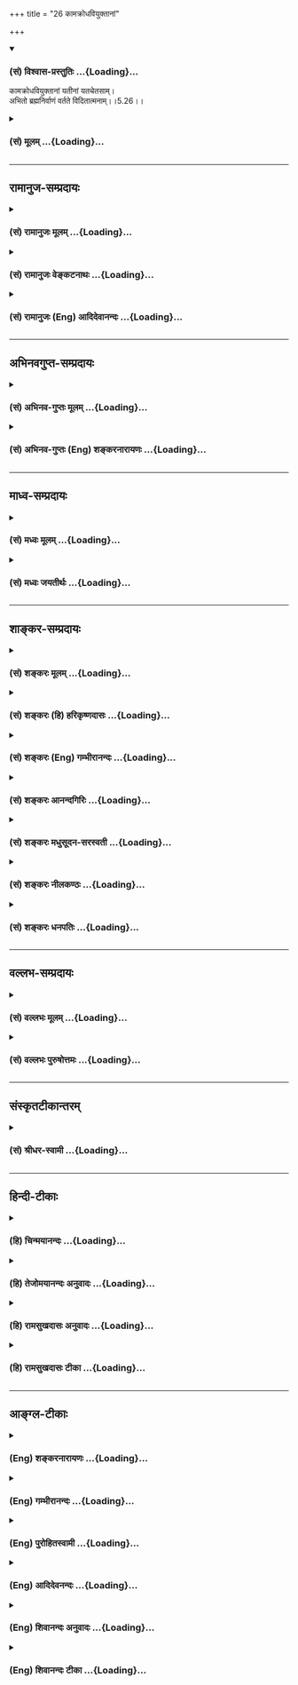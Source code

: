 +++
title = "26 कामक्रोधवियुक्तानां"

+++
<div class="js_include" newlevelforh1="3" title="(सं) विश्वास-प्रस्तुतिः" unfilled url="/purANam/mahAbhAratam/06-bhIShma-parva/02-bhagavad-gItA-parva/saMskRtam/vishvAsa-prastutiH/05_karma-saMnyAsa-yogaH/26_kAmakrodhaviyuktA.md">
<details open><summary><h3>(सं) विश्वास-प्रस्तुतिः ...{Loading}...</h3></summary>

कामक्रोधवियुक्तानां यतीनां यतचेतसाम्।  
अभितो ब्रह्मनिर्वाणं वर्तते विदितात्मनाम्।।5.26।।
</details>
</div>
<div class="js_include collapsed" newlevelforh1="3" title="(सं) मूलम्" unfilled url="/purANam/mahAbhAratam/06-bhIShma-parva/02-bhagavad-gItA-parva/saMskRtam/mUlam/05_karma-saMnyAsa-yogaH/26_kAmakrodhaviyuktA.md">
<details><summary><h3>(सं) मूलम् ...{Loading}...</h3></summary>

कामक्रोधवियुक्तानां यतीनां यतचेतसाम्।  
अभितो ब्रह्मनिर्वाणं वर्तते विदितात्मनाम्।।5.26।।
</details>
</div>


_________________
## रामानुज-सम्प्रदायः
<div class="js_include collapsed" newlevelforh1="3" title="(सं) रामानुजः मूलम्" unfilled url="/purANam/mahAbhAratam/06-bhIShma-parva/02-bhagavad-gItA-parva/saMskRtam/rAmAnujaH/mUlam/05_karma-saMnyAsa-yogaH/26_kAmakrodhaviyuktA.md">
<details><summary><h3>(सं) रामानुजः मूलम् ...{Loading}...</h3></summary>

।।5.26।।**कामक्रोधवियुक्तानां यतीनां** यतनशीलानां **यतचेतसां**
नियमितमनसां **विजितात्मनां** विजितमनसां **ब्रह्मनिर्वाणम् अभितो
वर्तते।** एवंभूतानां हस्तस्थं ब्रह्मनिर्वाणम् इत्यर्थः। उक्तं कर्मयोगं
स्वलक्ष्यभूतयोगशिरस्कम् उपसंहरति

</details>
</div>
<div class="js_include collapsed" newlevelforh1="3" title="(सं) रामानुजः वेङ्कटनाथः" unfilled url="/purANam/mahAbhAratam/06-bhIShma-parva/02-bhagavad-gItA-parva/saMskRtam/rAmAnujaH/venkaTanAthaH/05_karma-saMnyAsa-yogaH/26_kAmakrodhaviyuktA.md">
<details><summary><h3>(सं) रामानुजः वेङ्कटनाथः ...{Loading}...</h3></summary>

  
  
।।5.26।। एवं षड्भिः श्लोकैः समदर्शित्वसाधकमनुष्ठानप्रकारमुपदिश्य तत्र
शीघ्रप्रवृत्तिसिद्ध्यर्थं फलस्याविलम्बितत्वमनन्तरमुच्यत इत्यभिप्रायेणाह
उक्तलक्षणानामिति। कामक्रोधवियुक्ततोक्तिःशक्नोति 5।23 इति
श्लोकार्थानुवादः। क्रोधनिवृत्त्यैव सर्वभूतहितेरतत्वमिति सूचितम्। यतीनाम्
इत्यत्र रूढेरयुक्तत्वात् प्रकृतिप्रत्ययार्थवैशद्याययतनशीलानामित्युक्तम्।
तेनन प्रहृष्येत् इति श्लोकद्वयार्थाऽनुदितः। यतचेतसां इत्येतदात्मन्येव
सर्वाकारकल्पनानुवाद इति दर्शयितुंनियमितमनसां इत्युक्तम्। विजितात्मनां
इत्यनेन दोषप्रदर्शनेनान्तःकरणावर्जनपरस्यये हि 5।22 इति श्लोकस्यार्थः
सूचित इति प्रदर्शनायविजितमनसामित्युक्तम्। एवं
पुनरुक्तिपरिहाराज्ञानात्विदितात्मनां इति परैः पठितम्। अभितो৷৷.वर्तते
इत्यत्यन्तासन्नकालत्वं विवक्षितमिति दर्शयति एवम्भूतानामिति। हस्तस्थं न तु
हस्तोद्धृतदण्डादिग्राह्यफलादिवद्व्यवहितलाभमिति भावः।  
  

</details>
</div>
<div class="js_include collapsed" newlevelforh1="3" title="(सं) रामानुजः (Eng) आदिदेवानन्दः" unfilled url="/purANam/mahAbhAratam/06-bhIShma-parva/02-bhagavad-gItA-parva/saMskRtam/rAmAnujaH/english/AdidevAnandaH/05_karma-saMnyAsa-yogaH/26_kAmakrodhaviyuktA.md">
<details><summary><h3>(सं) रामानुजः (Eng) आदिदेवानन्दः ...{Loading}...</h3></summary>

5.26 To those who are free from desire and wrath; 'who are wont to exert
themselves' i.e., who are practising self-control; whose 'thought is
controlled,' i.e., whose minds are subdued; 'who have conered them,'
i.e., whose minds are under their control - to such persons the
beatitude of the Brahman is close at hand. The beatitude of the Brahman
is already in hand to persons of this type. Sri Krsna concludes the
examination of Karma Yoga already stated, as reaching the highest point
in the practice of mental concentration (Yoga) having for its object the
vision of the self:

</details>
</div>


_________________
## अभिनवगुप्त-सम्प्रदायः
<div class="js_include collapsed" newlevelforh1="3" title="(सं) अभिनव-गुप्तः मूलम्" unfilled url="/purANam/mahAbhAratam/06-bhIShma-parva/02-bhagavad-gItA-parva/saMskRtam/abhinava-guptaH/mUlam/05_karma-saMnyAsa-yogaH/26_kAmakrodhaviyuktA.md">
<details><summary><h3>(सं) अभिनव-गुप्तः मूलम् ...{Loading}...</h3></summary>

।।5.26।। कामेति। तेषां सर्वतः सर्वास्ववस्थासु ब्रह्मसत्ता पारमार्थिकी न
निरोधकालमपेक्षते।

</details>
</div>
<div class="js_include collapsed" newlevelforh1="3" title="(सं) अभिनव-गुप्तः (Eng) शङ्करनारायणः" unfilled url="/purANam/mahAbhAratam/06-bhIShma-parva/02-bhagavad-gItA-parva/saMskRtam/abhinava-guptaH/english/shankaranArAyaNaH/05_karma-saMnyAsa-yogaH/26_kAmakrodhaviyuktA.md">
<details><summary><h3>(सं) अभिनव-गुप्तः (Eng) शङ्करनारायणः ...{Loading}...</h3></summary>

5.26 Kama - etc. For them at all times i.e., at all stages, there is
Brahman-Existence, the ultimately true one, and it does not look for the
time of control \[of the mind (mediation)\]

</details>
</div>


_________________
## माध्व-सम्प्रदायः
<div class="js_include collapsed" newlevelforh1="3" title="(सं) मध्वः मूलम्" unfilled url="/purANam/mahAbhAratam/06-bhIShma-parva/02-bhagavad-gItA-parva/saMskRtam/madhvaH/mUlam/05_karma-saMnyAsa-yogaH/26_kAmakrodhaviyuktA.md">
<details><summary><h3>(सं) मध्वः मूलम् ...{Loading}...</h3></summary>

।।5.26।। सुलभं च तेषां ब्रह्मेत्याह कामक्रोधेति। अभितः सर्वतः।

</details>
</div>
<div class="js_include collapsed" newlevelforh1="3" title="(सं) मध्वः जयतीर्थः" unfilled url="/purANam/mahAbhAratam/06-bhIShma-parva/02-bhagavad-gItA-parva/saMskRtam/madhvaH/jayatIrthaH/05_karma-saMnyAsa-yogaH/26_kAmakrodhaviyuktA.md">
<details><summary><h3>(सं) मध्वः जयतीर्थः ...{Loading}...</h3></summary>

।।5.26।। यतीनां सर्वं ब्रह्मतयैव प्रतीयत इत्यन्यथाप्रतीतिनिरासायाह
**सुलभं चे**ति। न केवलं उक्तलक्षणा इति चार्थः। इदं चासाधारणधर्मत्वात्
ज्ञानिलक्षणं भवत्येव। सौलभ्यवाचि किमप्यत्र न प्रतीयत इत्यतस्तदुपादाय
व्याचष्टे **अभित** इति सर्वदेशकालेष्वित्यर्थः।

</details>
</div>


_________________
## शाङ्कर-सम्प्रदायः
<div class="js_include collapsed" newlevelforh1="3" title="(सं) शङ्करः मूलम्" unfilled url="/purANam/mahAbhAratam/06-bhIShma-parva/02-bhagavad-gItA-parva/saMskRtam/shankaraH/mUlam/05_karma-saMnyAsa-yogaH/26_kAmakrodhaviyuktA.md">
<details><summary><h3>(सं) शङ्करः मूलम् ...{Loading}...</h3></summary>

।।5.26।। **कामक्रोधवियुक्तानां** कामश्च क्रोधश्च कामक्रोधौ ताभ्यां
वियुक्तानां **यतीनां** संन्यासिनां **यतचेतसां** संयतान्तःकरणानाम्
**अभितः** उभयतः जीवतां मृतानां च **ब्रह्मनिर्वाणं** मोक्षो **वर्तते
विदितात्मनां** विदितः ज्ञातः आत्मा येषां ते विदितात्मानः तेषां
विदितात्मनां सम्यग्दर्शिनामित्यर्थः।। सम्यग्दर्शननिष्ठानां संन्यासिनां
सद्यः मुक्तिः उक्ता। कर्मयोगश्च ईश्वरार्पितसर्वभावेन ईश्वरे ब्रह्मणि
आधाय क्रियमाणः सत्त्वशुद्धिज्ञानप्राप्तिसर्वकर्मसंन्यासक्रमेण मोक्षाय
इति भगवान् पदे पदे अब्रवीत् वक्ष्यति च। अथ इदानीं ध्यानयोगं
सम्यग्दर्शनस्य अन्तरङ्गं विस्तरेण वक्ष्यामि इति तस्य सूत्रस्थानीयान्
श्लोकान् उपदिशति स्म

</details>
</div>
<div class="js_include collapsed" newlevelforh1="3" title="(सं) शङ्करः (हि) हरिकृष्णदासः" unfilled url="/purANam/mahAbhAratam/06-bhIShma-parva/02-bhagavad-gItA-parva/saMskRtam/shankaraH/hindI/harikRShNadAsaH/05_karma-saMnyAsa-yogaH/26_kAmakrodhaviyuktA.md">
<details><summary><h3>(सं) शङ्करः (हि) हरिकृष्णदासः ...{Loading}...</h3></summary>

।।5.26।। तथा जो काम और क्रोध इन दोनों दोषोंसे रहित हो चुके हैं जिन्होंने
अन्तःकरणको अपने वशमें कर लिया है जिन्होंने आत्माको जान लिया है ऐसे
आत्मज्ञानी सम्यग्दर्शी यती संन्यासियोंको दोनों ओरसे अर्थात् जीवित रहते
हुए भी और मरनेके पश्चात् भी दोनों अवस्थाओंमें ब्रह्मनिर्वाण यानी मोक्ष
प्राप्त रहता है। यथार्थ ज्ञानमें निष्ठावाले संन्यासियोंके लिये सद्यः (
तुरंत ही होनेवाली ) मुक्ति बतलायी गयी है तथा सब प्रकार ईश्वरार्पितभावसे
पूर्ण ब्रह्म परमात्मामें सब कर्मोंका त्याग करके किया हुआ कर्मयोग भी
अन्तःकरणकी शुद्धि ज्ञानप्राप्ति और सर्वकर्मसंन्यासके क्रमसे मोक्षदायक है
यह बात भगवान्ने पदपदपर कही है और (आगे भी ) कहेंगे।

</details>
</div>
<div class="js_include collapsed" newlevelforh1="3" title="(सं) शङ्करः (Eng) गम्भीरानन्दः" unfilled url="/purANam/mahAbhAratam/06-bhIShma-parva/02-bhagavad-gItA-parva/saMskRtam/shankaraH/english/gambhIrAnandaH/05_karma-saMnyAsa-yogaH/26_kAmakrodhaviyuktA.md">
<details><summary><h3>(सं) शङ्करः (Eng) गम्भीरानन्दः ...{Loading}...</h3></summary>

5.26 Yatinam, to the monks; yata-cetasam, who have control over their
internal organ; kama-krodha-viyuktanam, who are free from desire and
anger; vidita-atmanam, who have known the Self, i.e. who have full
realization; vartate, there is; brahma-nir-vanam, absorption in Brahman,
Liberation; abhitah, either way, whether living or dead. Immediate
Liberation of the monks who are steadfast in full realization has been
stated. And the Lord has said, and will say, at every stage that
Karma-yoga, undertaken as a dedication to Brahman, to God, by
surrendering all activities \[The activities of body, mind and organs\]
to God, leads to Liberation through the stages of purification of the
heart, attainment of Knowledge, and renunciation of all actions.
Thereafter, now, with the idea, 'I shall speak elaborately of the yoga
of meditation which is the proximate discipline for full realization,'
the Lord gave instruction through some verses in the form of aphorisms:

</details>
</div>
<div class="js_include collapsed" newlevelforh1="3" title="(सं) शङ्करः आनन्दगिरिः" unfilled url="/purANam/mahAbhAratam/06-bhIShma-parva/02-bhagavad-gItA-parva/saMskRtam/shankaraH/AnandagiriH/05_karma-saMnyAsa-yogaH/26_kAmakrodhaviyuktA.md">
<details><summary><h3>(सं) शङ्करः आनन्दगिरिः ...{Loading}...</h3></summary>

।।5.26।। पूर्वं कामक्रोधयोर्वेगः सोढव्यो दर्शितः संप्रति तावेव
त्याज्यावित्याह **किंचेति।** ननु दर्शितविशेषणवतां मृतानामेव मोक्षो नतु
जीवतामिति चेन्नेत्याह **अभित इति।** अस्मदादीनामपि तर्हि
प्रभूतकामादिप्रभावविधुराणां किमिति मोक्षो न भवतीत्याशङ्क्य
सम्यग्दर्शनवैशेष्याभावादित्याह **विदितेति।** उक्तेऽर्थे
श्लोकाक्षराणामन्वयमाचष्टे **कामक्रोधेत्यादिना।**

</details>
</div>
<div class="js_include collapsed" newlevelforh1="3" title="(सं) शङ्करः मधुसूदन-सरस्वती" unfilled url="/purANam/mahAbhAratam/06-bhIShma-parva/02-bhagavad-gItA-parva/saMskRtam/shankaraH/madhusUdana-sarasvatI/05_karma-saMnyAsa-yogaH/26_kAmakrodhaviyuktA.md">
<details><summary><h3>(सं) शङ्करः मधुसूदन-सरस्वती ...{Loading}...</h3></summary>

।।5.26।। पूर्वं कामक्रोधयोरुत्पन्नयोरपि वेगः सोढव्य इत्युक्तमधुना तु
तयोरुत्पत्तिप्रतिबन्ध एव कर्तव्य इत्याह
कामक्रोधयोर्वियोगस्तदनुत्पत्तिरेव तद्युक्तानां कामक्रोधवियुक्तानाम्।
अतएव यतचेतसां संयतचित्तानां यतीनां यत्नशीलानां संन्यासिनां विदितात्मनां
साक्षात्कृतपरमात्मनामभित उभयतो जीवतां मृतानां च तेषां ब्रह्मनिर्वाणं
मोक्षो वर्तते नित्यत्वात् नतु भविष्यति साध्यत्वाभावात्।

</details>
</div>
<div class="js_include collapsed" newlevelforh1="3" title="(सं) शङ्करः नीलकण्ठः" unfilled url="/purANam/mahAbhAratam/06-bhIShma-parva/02-bhagavad-gItA-parva/saMskRtam/shankaraH/nIlakaNThaH/05_karma-saMnyAsa-yogaH/26_kAmakrodhaviyuktA.md">
<details><summary><h3>(सं) शङ्करः नीलकण्ठः ...{Loading}...</h3></summary>

।।5.26।। किञ्च **कामेति।** अभितो जीवतां मृतानां च विदितात्मनां
ज्ञातात्मतत्त्वानाम्।

</details>
</div>
<div class="js_include collapsed" newlevelforh1="3" title="(सं) शङ्करः धनपतिः" unfilled url="/purANam/mahAbhAratam/06-bhIShma-parva/02-bhagavad-gItA-parva/saMskRtam/shankaraH/dhanapatiH/05_karma-saMnyAsa-yogaH/26_kAmakrodhaviyuktA.md">
<details><summary><h3>(सं) शङ्करः धनपतिः ...{Loading}...</h3></summary>

।।5.26।। पूर्वं कामक्रोधोद्भवो वेगः सोढव्य इत्युक्तं इदानीं तावेव
त्याज्यवित्याह। कामक्रोधाभ्यां वियुक्तानां यतीनां संन्यासिनां
संयतचित्तात्मनां विदितात्मतत्त्वानां ब्रह्मनिर्वाणमभितः उभयतो जीवतां
मृतानां च वर्तते।

</details>
</div>


_________________
## वल्लभ-सम्प्रदायः
<div class="js_include collapsed" newlevelforh1="3" title="(सं) वल्लभः मूलम्" unfilled url="/purANam/mahAbhAratam/06-bhIShma-parva/02-bhagavad-gItA-parva/saMskRtam/vallabhaH/mUlam/05_karma-saMnyAsa-yogaH/26_kAmakrodhaviyuktA.md">
<details><summary><h3>(सं) वल्लभः मूलम् ...{Loading}...</h3></summary>

।।5.26।। किञ्च कामक्रोधवियुक्तानामिति। अभित उभयतः मृतानां जीवतां न
देहान्तर एव तेषां ब्रह्मानन्दः अपितु जीवतामपि वर्त्तते इत्यर्थः।

</details>
</div>
<div class="js_include collapsed" newlevelforh1="3" title="(सं) वल्लभः पुरुषोत्तमः" unfilled url="/purANam/mahAbhAratam/06-bhIShma-parva/02-bhagavad-gItA-parva/saMskRtam/vallabhaH/puruShottamaH/05_karma-saMnyAsa-yogaH/26_kAmakrodhaviyuktA.md">
<details><summary><h3>(सं) वल्लभः पुरुषोत्तमः ...{Loading}...</h3></summary>

  
  
।।5.26।। किञ्च कामक्रोधवियुक्तोनां पूर्वोक्तप्रकारेण कामक्रोधरहितानां
यतीनां परमहंसानां भगवदर्थं सर्वपरित्यागेन स्थितानां
वृन्दावनीयवृक्षादिवत् यतचेतसां भगवत्स्वरूपानुभवैकपरचित्तानां
विदितात्मनां भगवत्स्वरूपज्ञानिनां अभितः सर्वजन्मसु सर्वदिक्षु वा
ब्रह्मनिर्वाणं लीलात्मकत्वं वर्त्तते अनुवर्तत इत्यर्थः। यथा वृन्दावने
वृक्षेषु तन्मूलेषु परितश्च क्री़डति तथेति भावः।  
  

</details>
</div>


_________________
## संस्कृतटीकान्तरम्
<div class="js_include collapsed" newlevelforh1="3" title="(सं) श्रीधर-स्वामी" unfilled url="/purANam/mahAbhAratam/06-bhIShma-parva/02-bhagavad-gItA-parva/saMskRtam/shrIdhara-svAmI/05_karma-saMnyAsa-yogaH/26_kAmakrodhaviyuktA.md">
<details><summary><h3>(सं) श्रीधर-स्वामी ...{Loading}...</h3></summary>

।।5.26।। किंच **कामक्रोधवियुक्तानामिति।** कामक्रोधाभ्यां वियुक्तानां
यतीनां संन्यासिनां संयतचित्तानां ज्ञातात्मतत्त्वानां अभित उभयतो मृतानां
जीवतां च न देहान्तर एव तेषां ब्रह्मणि लयः अपितु जीवतामपि वर्तत इत्यर्थः।

</details>
</div>


_________________
## हिन्दी-टीकाः
<div class="js_include collapsed" newlevelforh1="3" title="(हि) चिन्मयानन्दः" unfilled url="/purANam/mahAbhAratam/06-bhIShma-parva/02-bhagavad-gItA-parva/hindI/chinmayAnandaH/05_karma-saMnyAsa-yogaH/26_kAmakrodhaviyuktA.md">
<details><summary><h3>(हि) चिन्मयानन्दः ...{Loading}...</h3></summary>

।।5.26।। इस आसुरी युग में लोगों को दैवी जीवन जीने की प्रेरणा देने प्राणि
मात्र के प्रति हृदय मे उमड़ते प्रेम के कारण वेश्या को पापमुक्त अथवा
कोढ़ी को रोग मुक्त करने अंधकार को प्रकाशित करके अज्ञानियों का पथप्रदर्शन
करने का समाज सेवा का कार्य करते हुए ज्ञानी पुरुष स्वयं अपने दिव्य स्वरूप
में स्थित समाज की अशुद्धियों से लिप्त नहीं होता। जैसे एक चिकित्सक
अस्वस्थ रोगियों का उपचार उनके मध्य रहकर करता हुआ भी उनके रोगें से अछूता
रहता है या उनके दुखों से स्वयं भावावेश में नहीं आ जाता वैसे ही दुखार्त
कामुक हीन वैषयिक प्रवृत्तियों के लोगों के मध्य रहकर भी ज्ञानी पुरुष को
उनके अवगुणों का स्पर्श तक नहीं होता। किस प्रकार सिद्ध पुरुष जगत् के
प्रलोभनों में अपने मन का समत्व बनाये रख पाता है भगवान् कहते हैं जो पुरुष
अपने पुरुषार्थ के बल पर मन की काम और क्रोध की प्रवृत्तियों को विजित कर
लेता है और शास्त्रों में उपदिष्ट दैवी जीवन के मार्ग का अनुसरण करता है वह
आत्मज्ञान को प्राप्त करके इस समत्व को प्राप्त करता है जिसे कोई भी वस्तु
या परिस्थिति विचलित नहीं कर पाती। वह इसी जीवन में तथा देह त्याग के
पश्चात् भी ब्रह्मानन्द में ही स्थित रहता है। अब भगवान् सम्यक् दर्शन के
साक्षात् अन्तरंग साधनध्यानयोग का वर्णन अगले दो सूत्ररूप श्लोकों में करते
हैं

</details>
</div>
<div class="js_include collapsed" newlevelforh1="3" title="(हि) तेजोमयानन्दः अनुवादः" unfilled url="/purANam/mahAbhAratam/06-bhIShma-parva/02-bhagavad-gItA-parva/hindI/tejomayAnandaH/anuvAdaH/05_karma-saMnyAsa-yogaH/26_kAmakrodhaviyuktA.md">
<details><summary><h3>(हि) तेजोमयानन्दः अनुवादः ...{Loading}...</h3></summary>

।।5.26।। काम और क्रोध से रहित, संयतचित्त वाले तथा आत्मा को जानने वाले
यतियों के लिए सब ओर मोक्ष (या ब्रह्मानन्द) विद्यमान रहता है।।

</details>
</div>
<div class="js_include collapsed" newlevelforh1="3" title="(हि) रामसुखदासः अनुवादः" unfilled url="/purANam/mahAbhAratam/06-bhIShma-parva/02-bhagavad-gItA-parva/hindI/rAmasukhadAsaH/anuvAdaH/05_karma-saMnyAsa-yogaH/26_kAmakrodhaviyuktA.md">
<details><summary><h3>(हि) रामसुखदासः अनुवादः ...{Loading}...</h3></summary>

।।5.26।। काम-क्रोधसे सर्वथा रहित, जीते हुए मनवाले और स्वरूपका
साक्षात्कार किये हुए साङ्ख्ययोगियोंके लिये दोनों ओरसे--शरीरके रहते हुए
अथवा शरीर छूटनेके बाद) निर्वाण ब्रह्म परिपूर्ण है।

</details>
</div>
<div class="js_include collapsed" newlevelforh1="3" title="(हि) रामसुखदासः टीका" unfilled url="/purANam/mahAbhAratam/06-bhIShma-parva/02-bhagavad-gItA-parva/hindI/rAmasukhadAsaH/TIkA/05_karma-saMnyAsa-yogaH/26_kAmakrodhaviyuktA.md">
<details><summary><h3>(हि) रामसुखदासः टीका ...{Loading}...</h3></summary>

5.26।।***व्याख्या--*'कामक्रोधवियुक्तानां यतीनाम्'--**भगवान् उपर्युक्त
पदोंसे यह स्पष्ट कह रहे हैं कि सिद्ध महापुरुषमें काम-क्रोधादि दोषोंकी
गन्ध भी नहीं रहती। काम-क्रोधादि दोष उत्पत्ति-विनाशशील असत् पदार्थों
(शरीर, इन्द्रियाँ, मन, बुद्धि आदि) के सम्बन्धसे उत्पन्न होते हैं। सिद्ध
महापुरुषको उत्पत्ति-विनाशशील सत्त-त्त्वमें अपनी स्वाभाविक स्थितिका अनुभव
हो जाता है, अतः उत्पत्ति-विनाशरहित असत् पदार्थोंसे उसका सम्बन्ध सर्वथा
नहीं रहता। उसके अनुभवमें अपने कहलानेवाले शरीर अन्तःकरणसहित सम्पूर्ण
संसारके साथ अपने सम्बन्धका सर्वथा अभाव हो जाता है, अतः उसमें काम-क्रोध
आदि विकार कैसे उत्पन्न हो सकते हैं; यदि काम-क्रोध सूक्ष्मरूपसे भी हों,
तो अपनेको जीवन्मुक्त मान लेना भ्रम ही है। उत्पत्ति-विनाशशील वस्तुओंकी
इच्छाको 'काम' कहते हैं। काम अर्थात् कामना अभावमें पैदा होती है। अभाव
सदैव असत्में रहता है। सत्-स्वरूपमें अभाव है ही नहीं। परन्तु जब स्वरूप
असत्से तादात्म्य कर लेता है, तब असत्-अंशके अभावको वह अपनेमें मान लेता
है। अपनेमें अभाव माननेसे ही कामना पैदा होती है और कामना-पूर्तिमें बाधा
लगनेपर क्रोध आ जाता है। इस प्रकार स्वरूपमें कामना न होनेपर भी
तादात्म्यके कारण अपनेमें कामनाकी प्रतीति होती है। परन्तु जिनका तादात्म्य
नष्ट हो गया है और स्वरूपमें स्वाभाविक स्थितिका अनुभव हो गया है, उन्हें
स्वयंमें असत्के अभावका अनुभव हो ही कैसे सकता है ;साधन करनेसे कामक्रोध कम
होते हैं ऐसा साधकोंका अनुभव है। जो चीज कम होनेवाली होती है वह मिटनेवाली
होती है अतः जिस साधनसे ये काम-क्रोध कम होते हैं उसी साधनसे ये मिट भी
जाते हैं। साधन करनेवालोंको यह अनुभव होता है कि (1) कामक्रोध आदि दोष पहले
जितनी जल्दी आते थे, उतनी जल्दी अब नहीं आते। (2) पहले जितने वेगसे आते थे
उतने वेगसे अब नहीं आते और (3) पहले जितनी देरतक ठहरते थे उतनी देरतक अब
नहीं ठहरते। कभी-कभी साधकको ऐसा भी प्रतीत होता है कि काम-क्रोधका वेग
पहलेसे भी अधिक आ गया। इसका कारण यह है कि (1) साधन करनेसे भोगासक्ति तो
मिटती चली गयी और पूर्णावस्था प्राप्त हुई नहीं। (2) अन्तःकरण शुद्ध होनेसे
थोड़े काम-क्रोध भी साधकको अधिक प्रतीत होते हैं। (3) कोई मनके विरुद्ध
कार्य करता है तो वह साधकको बुरा लगता है, पर साधकउसकी परवाह नहीं करता।
बुरा लगनेके भावका भीतर संग्रह होता रहता है। फिर अन्तमें थोड़ी-सी बातपर
भी जोरसे क्रोध आ जाता है; क्योंकि भीतर जो संग्रह हुआ था, वह एक साथ बाहर
निकलता है। इससे दूसरे व्यक्तिको भी आश्चर्य होता है कि इतनी थोड़ी-सी
बातपर इसे इतना क्रोध आ गया! कभी-कभी वृत्तियाँ ठीक होनेसे साधकको ऐसा
प्रतीत होता है कि मेरी पूर्णावस्था हो गयी। परन्तु वास्तवमें जबतक
पूर्णावस्थाका अनुभव करनेवाला है, तबतक (व्यक्तित्व बना रहनेसे)
पूर्णावस्था हुई नहीं।

</details>
</div>


_________________
## आङ्ग्ल-टीकाः
<div class="js_include collapsed" newlevelforh1="3" title="(Eng) शङ्करनारायणः" unfilled url="/purANam/mahAbhAratam/06-bhIShma-parva/02-bhagavad-gItA-parva/english/shankaranArAyaNaH/05_karma-saMnyAsa-yogaH/26_kAmakrodhaviyuktA.md">
<details><summary><h3>(Eng) शङ्करनारायणः ...{Loading}...</h3></summary>

5.26. Warding off the external contacts outside; making the sense of
sight in the middle of the two wandering ones; counter-balancing both
the forward and backward moving forces that travel within what acts
crookedly;

</details>
</div>
<div class="js_include collapsed" newlevelforh1="3" title="(Eng) गम्भीरानन्दः" unfilled url="/purANam/mahAbhAratam/06-bhIShma-parva/02-bhagavad-gItA-parva/english/gambhIrAnandaH/05_karma-saMnyAsa-yogaH/26_kAmakrodhaviyuktA.md">
<details><summary><h3>(Eng) गम्भीरानन्दः ...{Loading}...</h3></summary>

5.26 To the monks who have control over their internal organ, who are
free from desire and anger, who have known the Self, there is absorption
in Brahman either way.

</details>
</div>
<div class="js_include collapsed" newlevelforh1="3" title="(Eng) पुरोहितस्वामी" unfilled url="/purANam/mahAbhAratam/06-bhIShma-parva/02-bhagavad-gItA-parva/english/purohitasvAmI/05_karma-saMnyAsa-yogaH/26_kAmakrodhaviyuktA.md">
<details><summary><h3>(Eng) पुरोहितस्वामी ...{Loading}...</h3></summary>

5.26 Saints who know their Selves, who control their minds, and feel
neither desire nor anger, find Eternal Bliss everywhere.

</details>
</div>
<div class="js_include collapsed" newlevelforh1="3" title="(Eng) आदिदेवनन्दः" unfilled url="/purANam/mahAbhAratam/06-bhIShma-parva/02-bhagavad-gItA-parva/english/AdidevanandaH/05_karma-saMnyAsa-yogaH/26_kAmakrodhaviyuktA.md">
<details><summary><h3>(Eng) आदिदेवनन्दः ...{Loading}...</h3></summary>

5.26 To those who are free from desire and wrath, who are wont to exert
themselves, whose thought is controlled, and who have conered it - the
beatitude of the Brahman is close at hand.

</details>
</div>
<div class="js_include collapsed" newlevelforh1="3" title="(Eng) शिवानन्दः अनुवादः" unfilled url="/purANam/mahAbhAratam/06-bhIShma-parva/02-bhagavad-gItA-parva/english/shivAnandaH/anuvAdaH/05_karma-saMnyAsa-yogaH/26_kAmakrodhaviyuktA.md">
<details><summary><h3>(Eng) शिवानन्दः अनुवादः ...{Loading}...</h3></summary>

5.26 Absolute freedom (or Brahmic bliss) exists on all sides for those
self-controlled ascetics who are free from desire and anger, who have
controlled their thoughts and who have realised the Self.

</details>
</div>
<div class="js_include collapsed" newlevelforh1="3" title="(Eng) शिवानन्दः टीका" unfilled url="/purANam/mahAbhAratam/06-bhIShma-parva/02-bhagavad-gItA-parva/english/shivAnandaH/TIkA/05_karma-saMnyAsa-yogaH/26_kAmakrodhaviyuktA.md">
<details><summary><h3>(Eng) शिवानन्दः टीका ...{Loading}...</h3></summary>

5.26 कामक्रोधवियुक्तानाम् of those who are free from desire and anger;
यतीनाम् of the selfcontrolled ascetics; यतचेतसाम् of those who have
controlled their thoughts; अभितः on all sides; ब्रह्मनिर्वाणम् absolute
freedom; वर्तते exists; विदितात्मनाम् of those who have realised the
Self.Commentary Those who renounce all actions and practise Sravana
(hearing of the scriptures); Manana (reflection) and Nididhyasana
(meditation); who are established in Brahman or who are steadily devoted
to the knowledge of the Self attain liberation or Moksha instantaneously
(Kaivalya Moksha). Karma Yoga leads to Moksha step by step (Krama
Mukti). First comes purification of the mind; then knowledge; then
renunciation of all actions and eventually Moksha.

</details>
</div>
